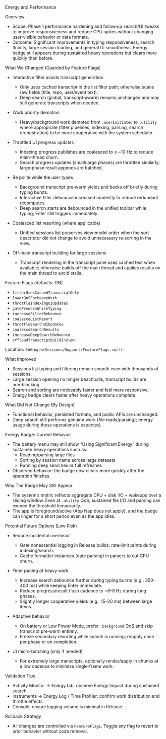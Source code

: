 Energy and Performance

Overview
- Scope: Phase 1 performance hardening and follow‑up search/UI tweaks to improve responsiveness and reduce CPU spikes without changing user‑visible behavior or data formats.
- Outcome: Significant improvements in typing responsiveness, search fluidity, large session loading, and general UI smoothness. Energy badge still appears during sustained heavy operations but clears more quickly than before.

What We Changed (Guarded by Feature Flags)
- Interactive filter avoids transcript generation
  - Only uses cached transcript in the list filter path; otherwise scans raw fields (title, repo, user/event text).
  - Deep search (global, transcript‑aware) remains unchanged and may still generate transcripts when needed.

- Work priority demotion
  - Heavy/background work demoted from `.userInitiated` to `.utility` where appropriate (filter pipelines, indexing, parsing, search orchestration) to be more cooperative with the system scheduler.

- Throttled UI progress updates
  - Indexing progress publishes are coalesced to ≤ ~10 Hz to reduce main‑thread churn.
  - Search progress updates (small/large phases) are throttled similarly; large‑phase result appends are batched.

- Be polite while the user types
  - Background transcript pre‑warm yields and backs off briefly during typing bursts.
  - Interactive filter debounce increased modestly to reduce redundant recomputes.
  - Deep search starts are debounced in the unified toolbar while typing; Enter still triggers immediately.

- Coalesced list resorting (where applicable)
  - Unified sessions list preserves view‑model order when the sort descriptor did not change to avoid unnecessary re‑sorting in the view.

- Off‑main transcript building for large sessions
  - Transcript rendering in the transcript pane uses cached text when available; otherwise builds off the main thread and applies results on the main thread to avoid stalls.

Feature Flags (defaults: ON)
- `filterUsesCachedTranscriptOnly`
- `lowerQoSForHeavyWork`
- `throttleIndexingUIUpdates`
- `gatePrewarmWhileTyping`
- `increaseFilterDebounce`
- `coalesceListResort`
- `throttleSearchUIUpdates`
- `coalesceSearchResults`
- `increaseDeepSearchDebounce`
- `offloadTranscriptBuildInView`

Location: see `AgentSessions/Support/FeatureFlags.swift`.

What Improved
- Sessions list typing and filtering remain smooth even with thousands of sessions.
- Large session opening no longer beachballs; transcript builds are non‑blocking.
- Search and sorting are noticeably faster and feel more responsive.
- Energy badge clears faster after heavy operations complete.

What Did Not Change (By Design)
- Functional behavior, persisted formats, and public APIs are unchanged.
- Deep search still performs genuine work (file reads/parsing); energy usage during these operations is expected.

Energy Badge: Current Behavior
- The battery menu may still show “Using Significant Energy” during sustained heavy operations such as:
  - Reading/parsing large files
  - Sorting by session name across large datasets
  - Running deep searches or full refreshes
- Observed behavior: the badge now clears more quickly after the operation finishes.

Why The Badge May Still Appear
- The system’s metric reflects aggregate CPU + disk I/O + wakeups over a sliding window. Even at `.utility` QoS, sustained file I/O and parsing can exceed the threshold temporarily.
- The app is foreground/active (App Nap does not apply), and the badge can linger for a short period even as the app idles.

Potential Future Options (Low Risk)
- Reduce incidental overhead
  - Gate nonessential logging in Release builds; rate‑limit prints during indexing/search.
  - Cache formatter instances (date parsing) in parsers to cut CPU churn.

- Finer pacing of heavy work
  - Increase search debounce further during typing bursts (e.g., 350–400 ms) while keeping Enter immediate.
  - Reduce progress/result flush cadence to ~6–8 Hz during long phases.
  - Slightly longer cooperative yields (e.g., 15–20 ms) between large items.

- Adaptive behavior
  - On battery or Low Power Mode, prefer `.background` QoS and skip transcript pre‑warm entirely.
  - Freeze secondary resorting while search is running; reapply once per phase or on completion.

- UI micro‑batching (only if needed)
  - For extremely large transcripts, optionally render/apply in chunks at a low cadence to minimize single‑frame work.

Validation Tips
- Activity Monitor → Energy tab: observe Energy Impact during sustained search.
- Instruments → Energy Log / Time Profiler: confirm work distribution and throttle effects.
- Console: ensure logging volume is minimal in Release.

Rollback Strategy
- All changes are controlled via `FeatureFlags`. Toggle any flag to revert to prior behavior without code removal.


